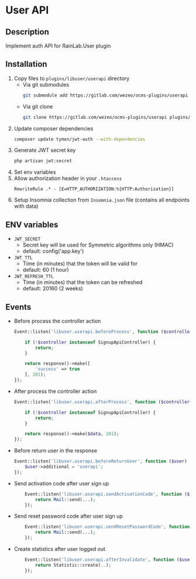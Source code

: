 # User API

## Description

Implement auth API for RainLab.User plugin

## Installation

1. Copy files to `plugins/libuser/userapi` directory
    - Via git submodules
        ```bash
        git submodule add https://gitlab.com/wezeo/ocms-plugins/userapi plugins/w/userapi
        ```
    - Via git clone
        ```bash
        git clone https://gitlab.com/wezeo/ocms-plugins/userapi plugins/w/userapi
        ```
2. Update composer dependencies
    ```bash
    composer update tymon/jwt-auth --with-dependencies
    ```
3. Generate JWT secret key
    ```bash
    php artisan jwt:secret
    ```
4. Set env variables
5. Allow authorization header in your `.htaccess`
    ```apacheconfig
    RewriteRule .* - [E=HTTP_AUTHORIZATION:%{HTTP:Authorization}]
    ```
6. Setup Insomnia collection from `Insomnia.json` file (contains all endpoints with data)

## ENV variables

- `JWT_SECRET`
    - Secret key will be used for Symmetric algorithms only (HMAC)
    - default: config('app.key')
- `JWT_TTL`
    - Time (in minutes) that the token will be valid for
    - default: 60 (1 hour)
- `JWT_REFRESH_TTL`
    - Time (in minutes) that the token can be refreshed
    - default: 20160 (2 weeks)

## Events

- Before process the controller action
    ```php
    Event::listen('libuser.userapi.beforeProcess', function ($controller) {

        if (!$controller instanceof SignupApiController) {
            return;
        }

        return response()->make([
            'success' => true
        ], 201);
    });
    ```
- After process the controller action
    ```php
    Event::listen('libuser.userapi.afterProcess', function ($controller, $data) {

        if (!$controller instanceof SignupApiController) {
            return;
        }

        return response()->make($data, 201);
    });
    ```
- Before return user in the response
    ```php
    Event::listen('libuser.userapi.beforeReturnUser', function ($user) {
        $user->additional = 'userapi';
    });
    ```
- Send activation code after user sign up
    ```php
        Event::listen('libuser.userapi.sendActivationCode', function ($user, $code) {
            return Mail::send(...);
        });
    ```
- Send reset password code after user sign up
    ```php
        Event::listen('libuser.userapi.sendResetPasswordCode', function ($user, $code) {
            return Mail::send(...);
        });
    ```
- Create statistics after user logged out
    ```php
        Event::listen('libuser.userapi.afterInvalidate', function ($user) {
            return Statistic::create(..);
        });
    ```
